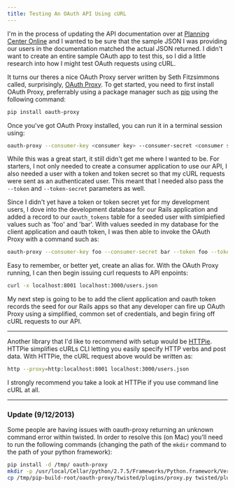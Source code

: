 ```yaml
---
title: Testing An OAuth API Using cURL
---
```


I'm in the process of updating the API documentation over at [Planning Center Online](http://get.planningcenteronline.com) and I wanted to be sure that the sample JSON I was providing our users in the documentation matched the actual JSON returned. I didn't want to create an entire sample OAuth app to test this, so I did a little research into how I might test OAuth requests using cURL.

It turns our theres a nice OAuth Proxy server written by Seth Fitzsimmons called, surprisingly, [OAuth Proxy](https://github.com/mojodna/oauth-proxy). To get started, you need to first install OAuth Proxy, preferrably using a package manager such as [pip](http://pypi.python.org/pypi/pip) using the following command:

``` bash
pip install oauth-proxy
```

Once you've got OAuth Proxy installed, you can run it in a terminal session using:

``` bash
oauth-proxy --consumer-key <consumer key> --consumer-secret <consumer secret>
```

While this was a great start, it still didn't get me where I wanted to be. For starters, I not only needed to create a consumer application to use our API, I also needed a user with a token and token secret so that my cURL requests were sent as an authenticated user. This meant that I needed also pass the `--token` and `--token-secret` parameters as well.

Since I didn't yet have a token or token secret yet for my development users, I dove into the development database for our Rails application and added a record to our `oauth_tokens` table for a seeded user with simlpiefied values such as 'foo' and 'bar'. With values seeded in my database for the client application and oauth token, I was then able to invoke the OAuth Proxy with a command such as:

``` bash
oauth-proxy --consumer-key foo --consumer-secret bar --token foo --token-secret bar
```

Easy to remember, or better yet, create an alias for. With the OAuth Proxy running, I can then begin issuing curl requests to API enpoints:

``` bash
curl -x localhost:8001 localhost:3000/users.json
```

My next step is going to be to add the client application and oauth token records the seed for our Rails apps so that any developer can fire up OAuth Proxy using a simplified, common set of credentials, and begin firing off cURL requests to our API.

----------

Another library that I'd like to recommend with setup would be [HTTPie](https://github.com/jkbr/httpie). HTTPie simplifies cURLs CLI letting you easily specify HTTP verbs and post data. With HTTPie, the cURL request above would be written as:

``` bash
http --proxy=http:localhost:8001 localhost:3000/users.json
```

I strongly recommend you take a look at HTTPie if you use command line cURL at all.


----------

### Update (9/12/2013)

Some people are having issues with oauth-proxy returning an unknown command
error within twisted. In order to resolve this (on Mac) you'll need to run the
following commands (changing the path of the `mkdir` command to the path of your
python framework):

``` bash
pip install -d /tmp/ oauth-proxy
mkdir -p /usr/local/Cellar/python/2.7.5/Frameworks/Python.framework/Versions/Current/lib/python2.7/twisted/plugins
cp /tmp/pip-build-root/oauth-proxy/twisted/plugins/proxy.py twisted/plugins
```
